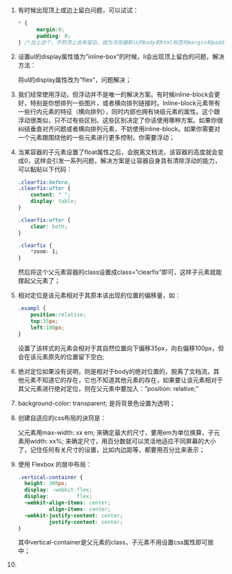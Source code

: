 1. 有时候出现顶上或边上留白问题，可以试试：

   ```css
   * {
   		 margin:0;
   		 padding: 0;
   } /*加上这个，不然顶上会有留白，因为浏览器默认的body和html标签的margin和padding都不是0*/
   ```



2. 设置ul的display属性值为”inline-box“的时候，li会出现顶上留白的问题，解决方法：

   将ul的display属性改为”flex“，问题解决；

   

3. 我们经常使用浮动，但浮动并不是唯一的解决方案。有时候inline-block会更好，特别是你想排列一些图片，或者横向排列链接时。Inline-block元素带有一些行内元素的特征（横向排列），同时内部也拥有块级元素的属性。这个跟浮动很类似，只不过有些区别。这些区别决定了你该使用哪种方案。如果你很纠结垂直对齐问题或者横向排列元素，不妨使用inline-block。如果你需要对一个元素跟围绕他的一些元素进行更多控制，你需要浮动；<br>
  
  
4. 当某容器的子元素设置了float属性之后，会脱离文档流，该容器的高度就会变成0，这样会引发一系列问题，解决方案是让容器自身具有清除浮动的能力，可以黏贴以下代码：

   ```css
   .clearfix:before,
   .clearfix:after {
       content: " ";
       display: table;
   }
   
   .clearfix:after {
       clear: both;
   }
   
   .clearfix {
       *zoom: 1;
   }
   ```

   然后将这个父元素容器的class设置成class=“clearfix”即可，这样子元素就能撑起父元素了；

   

5. 相对定位是该元素相对于其原本该出现的位置的偏移量，如：

   ```css
   .exampl {
       position:relative;
       top:35px;
       left:100px;
   }
   ```

   设置了该样式的元素会相对于其自然位置向下偏移35px，向右偏移100px，但会在该元素原先的位置留下空白;

   

6. 绝对定位如果没有说明，则是相对于body的绝对位置的，脱离了文档流，其他元素不知道它的存在，它也不知道其他元素的存在，如果要让该元素相对于其父元素进行绝对定位，则在父元素中要加入：”position: relative;”

    

7. background-color: transparent; 是将背景色设置为透明；

8. 创建自适应的css布局的诀窍是：

   父元素用max-width: xx em; 来确定最大的尺寸，要用em为单位换算，子元素用width: xx%; 来确定尺寸，用百分数就可以灵活地适应不同屏幕的大小了，记住任何有关尺寸的设置，比如内边距等，都要用百分比来表示；

9. 使用 Flexbox 的居中布局：

   ```css
   .vertical-container {
     height: 300px;
     display: -webkit-flex;
     display:         flex;
     -webkit-align-items: center;
             align-items: center;
     -webkit-justify-content: center;
             justify-content: center;
   }
   ```

   其中vertical-container是父元素的class，子元素不用设置css属性即可居中；

10. 